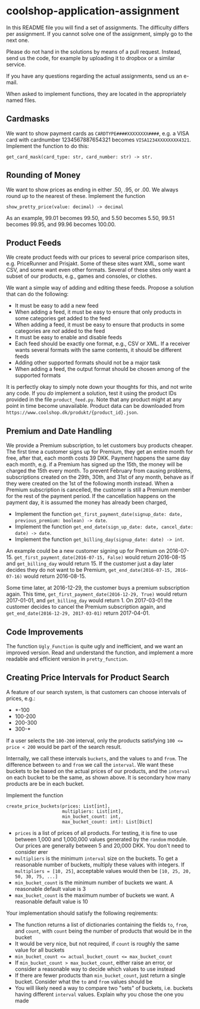 # coolshop-application-assignment
In this README file you will find a set of assignments. The difficulty differs per assignment. If you cannot solve one of the assignment, simply go to the next one.

Please do not hand in the solutions by means of a pull request. Instead, send us the code, for example by uploading it to dropbox or a similar service.

If you have any questions regarding the actual assignments, send us an e-mail.

When asked to implement functions, they are located in the appropriately named files.

## Cardmasks
We want to show payment cards as `CARDTYPE####XXXXXXXX####`, e.g. a VISA card with cardnumber 1234567887654321 becomes `VISA1234XXXXXXXX4321`.
Implement the function to do this:

	get_card_mask(card_type: str, card_number: str) -> str.

## Rounding of Money
We want to show prices as ending in either .50, .95, or .00. We always round *up* to the nearest of these.
Implement the function

    show_pretty_price(value: decimal) -> decimal

As an example, 99.01 becomes 99.50, and 5.50 becomes 5.50, 99.51 becomes 99.95, and 99.96 becomes 100.00.

## Product Feeds
We create product feeds with our prices to several price comparison sites, e.g. PriceRunner and Prisjakt.
Some of these sites want XML, some want CSV, and some want even other formats.
Several of these sites only want a subset of our products, e.g., games and consoles, or clothes.

We want a simple way of adding and editing these feeds. Propose a solution that can do the following:

* It must be easy to add a new feed
* When adding a feed, it must be easy to ensure that only products in some categories get added to the feed
* When adding a feed, it must be easy to ensure that products in some categories are *not* added to the feed
* It must be easy to enable and disable feeds
* Each feed should be exactly one format, e.g., CSV or XML. If a receiver wants several formats with the same contents, it should be different feeds
* Adding other supported formats should not be a major task
* When adding a feed, the output format should be chosen among of the supported formats

It is perfectly okay to simply note down your thoughts for this, and not write any code.
If you *do* implement a solution, test it using the product IDs provided in the file `product_feed.py`. Note that any product might at any point in time become unavailable.
Product data can be downloaded from `https://www.coolshop.dk/produkt/{product_id}.json`.

## Premium and Date Handling
We provide a Premium subscription, to let customers buy products cheaper.
The first time a customer signs up for Premium, they get an entire month for free, after that, each month costs 39 DKK.
Payment happens the same day each month, e.g. if a Premium has signed up the 15th, the money will be charged the 15th every month.
To prevent February from causing problems, subscriptions created on the 29th, 30th, and 31st of any month, behave as if they were created on the 1st of the following month instead.
When a Premium subscription is cancelled, the customer is still a Premium member for the rest of the payment period.
If the cancellation happens on the payment day, it is assumed the money has already been charged,

* Implement the function `get_first_payment_date(signup_date: date, previous_premium: boolean) -> date`.
* Implement the function `get_end_date(sign_up_date: date, cancel_date: date) -> date`.
* Implement the function `get_billing_day(signup_date: date) -> int`.

An example could be a new customer signing up for Premium on 2016-07-15. `get_first_payment_date(2016-07-15, False)` would return 2016-08-15 and `get_billing_day` would return 15. If the customer just a day later decides they do not want to be Premium, `get_end_date(2016-07-15, 2016-07-16)` would return 2016-08-15.

Some time later, at 2016-12-29, the customer buys a premium subscription again. This time, `get_first_payment_date(2016-12-29, True)` would return 2017-01-01, and `get_billing_day` would return 1. On 2017-03-01 the customer decides to cancel the Premium subscription again, and `get_end_date(2016-12-29, 2017-03-01)` return 2017-04-01.

## Code Improvements
The function `Ugly_Function` is quite ugly and inefficient, and we want an improved version. Read and understand the function, and implement a more readable and efficient version in `pretty_function`.

## Creating Price Intervals for Product Search
A feature of our search system, is that customers can choose intervals of prices, e.g.:

* *-100
* 100-200
* 200-300
* 300-*

If a user selects the `100-200` interval, only the products satisfying `100 <= price < 200` would be part of the search result.

Internally, we call these intervals `buckets`, and the values `to` and `from`. The difference between `to` and `from` we call the `interval`. We want these buckets to be based on the actual prices of our products, and the `interval` on each bucket to be the same, as shown above. It is secondary how many products are be in each bucket.

Implement the function

	create_price_buckets(prices: List[int],
                         multipliers: List[int],
                         min_bucket_count: int,
                         max_bucket_count: int): List[Dict]

* `prices` is a list of prices of all products. For testing, it is fine to use between 1,000 and 1,000,000 values generated by the `random` module. Our prices are generally between 5 and 20,000 DKK. You don't need to consider ører
* `multipliers` is the minimum `interval` size on the buckets. To get a reasonable number of buckets, multiply these values with integers. If `multipliers = [10, 25]`, acceptable values would then be `[10, 25, 20, 50, 30, 75, ...]`
* `min_bucket_count` is the minimum number of buckets we want. A reasonable default value is 3
* `max_bucket_count` is the maximum number of buckets we want. A reasonable default value is 10

Your implementation should satisfy the following reqirements:

* The function returns a list of dictionaries containing the fields `to`, `from`, and `count`, with `count` being the number of products that would be in the bucket
 * It would be very nice, but not required, if `count` is roughly the same value for all buckets
* `min_bucket_count <= actual_bucket_count <= max_bucket_count`
 * If `min_bucket_count > max_bucket_count`, either raise an error, or consider a reasonable way to decide which values to use instead
 * If there are fewer products than `min_bucket_count`, just return a single bucket. Consider what the `to` and `from` values should be
* You will likely need a way to compare two "sets" of buckets, i.e. buckets having different `interval` values. Explain why you chose the one you made
